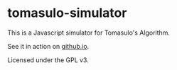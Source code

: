 # tomasulo-simulator

This is a Javascript simulator for Tomasulo's Algorithm.

See it in action on [github.io](http://nathantypanski.github.io/tomasulo-simulator/).

Licensed under the GPL v3.
